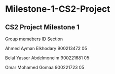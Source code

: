 # Milestone-1-CS2-Project
CS2 Project Milestone 1
-----------------------
Group memebers				        ID		    	Section

Ahmed Ayman Elkhodary  			900213472		  05
	
Belal Yasser Abdelmoneim 		900221681  		05

Omar Mohamed Gomaa			    900221723	  	05		
